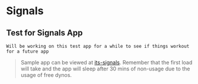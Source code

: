 # Signals
## Test for Signals App

`Will be working on this test app for a while to see if things workout for a future app`

> Sample app can be viewed at [its-signals](https://its-signals.herokuapp.com). Remember that the first load will take and the app will sleep after 30 mins of non-usage due to the usage of free dynos.
